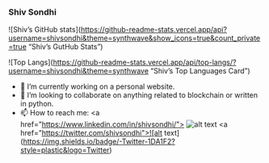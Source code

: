 ### Shiv Sondhi 

![Shiv’s GitHub stats](https://github-readme-stats.vercel.app/api?username=shivsondhi&theme=synthwave&show_icons=true&count_private=true “Shiv’s GutHub Stats”)

![Top Langs](https://github-readme-stats.vercel.app/api/top-langs/?username=shivsondhi&theme=synthwave “Shiv’s Top Languages Card”)

- 🔭 I’m currently working on a personal website.
- 👯 I’m looking to collaborate on anything related to blockchain or written in python.
- 📫 How to reach me: 
<a href=”https://www.linkedin.com/in/shivsondhi/"> ![alt text](https://img.shields.io/badge/-LinkedIn-0e76a8?style=plastic&logo=linkedIn)</a>
<a href=”https://twitter.com/shivsondhi">![alt text](https://img.shields.io/badge/-Twitter-1DA1F2?style=plastic&logo=Twitter) </a>

<!--
**shivsondhi/shivsondhi** is a ✨ _special_ ✨ repository because its `README.md` (this file) appears on your GitHub profile.

Here are some ideas to get you started:

- 🤔 I’m looking for help with ...
- 💬 Ask me about ...
- 😄 Pronouns: ...
- ⚡ Fun fact: ...
-->
